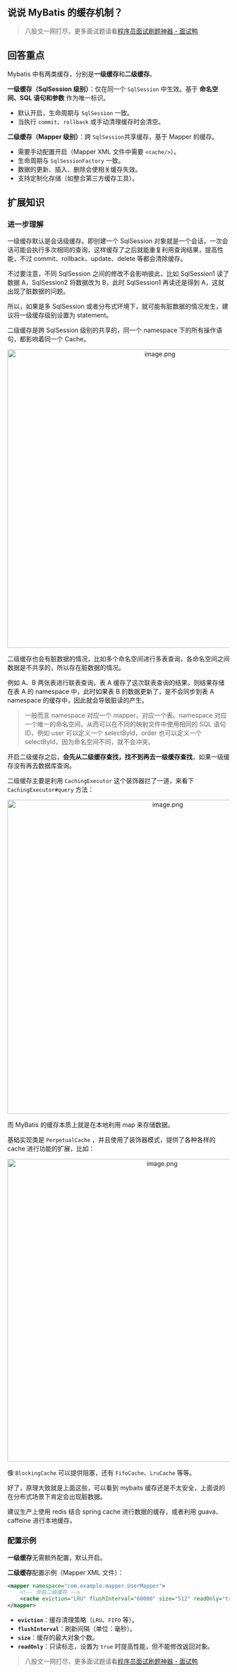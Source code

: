 ## 说说 MyBatis 的缓存机制？ 
> 八股文一网打尽，更多面试题请看[程序员面试刷题神器 - 面试鸭](https://www.mianshiya.com/)

## 回答重点

Mybatis 中有两类缓存，分别是**一级缓存**和**二级缓存**。

**一级缓存（SqlSession 级别）**：仅在同一个 `SqlSession` 中生效。基于 **命名空间、SQL 语句和参数** 作为唯一标识。
 - 默认开启，生命周期与 `SqlSession` 一致。
 - 当执行 `commit`、`rollback` 或手动清理缓存时会清空。

**二级缓存（Mapper 级别）**：跨 `SqlSession`共享缓存，基于 Mapper 的缓存。
 - 需要手动配置开启（Mapper XML 文件中需要 `<cache/>`）。
 - 生命周期与 `SqlSessionFactory` 一致。
 - 数据的更新、插入、删除会使相关缓存失效。
 - 支持定制化存储（如整合第三方缓存工具）。

## 扩展知识

### 进一步理解

一级缓存默认是会话级缓存。即创建一个 SqlSession 对象就是一个会话，一次会话可能会执行多次相同的查询，这样缓存了之后就能重复利用查询结果，提高性能，不过 commit、rollback、update、delete 等都会清除缓存。

不过要注意，不同 SqlSession 之间的修改不会影响彼此，比如 SqlSession1 读了数据 A，SqlSession2 将数据改为 B，此时 SqlSession1 再读还是得到 A，这就出现了脏数据的问题。

所以，如果是多 SqlSession 或者分布式环境下，就可能有脏数据的情况发生，建议将一级缓存级别设置为 statement。

二级缓存是跨 SqlSession 级别的共享的，同一个 namespace 下的所有操作语句，都影响着同一个 Cache。

<p align="center"><img src="https://pic.code-nav.cn/mianshiya/question_picture/1772087337535152129/FvCfm3wH_image_mianshiya.png" alt="image.png" width="676" /></p>

二级缓存也会有脏数据的情况，比如多个命名空间进行多表查询，各命名空间之间数据是不共享的，所以存在脏数据的情况。

例如 A、B 两张表进行联表查询，表 A 缓存了这次联表查询的结果，则结果存储在表 A 的 namespace 中，此时如果表 B 的数据更新了，是不会同步到表 A namespace 的缓存中，因此就会导致脏读的产生。

> 一般而言 namespace 对应一个 mapper，对应一个表。namespace 对应一个唯一的命名空间，从而可以在不同的映射文件中使用相同的 SQL 语句 ID，例如 user 可以定义一个 selectById，order 也可以定义一个 selectById，因为命名空间不同，就不会冲突。 

开启二级缓存之后，**会先从二级缓存查找，找不到再去一级缓存查找**，如果一级缓存没有再去数据库查询。

二级缓存主要是利用 `CachingExecutor` 这个装饰器拦了一道，来看下 `CachingExecutor#query` 方法：

<p align="center"><img src="https://pic.code-nav.cn/mianshiya/question_picture/1772087337535152129/P4ZXRzwh_image_mianshiya.png" alt="image.png" width="711" /></p>

而 MyBatis 的缓存本质上就是在本地利用 map 来存储数据。

基础实现类是 `PerpetualCache` ，并且使用了装饰器模式，提供了各种各样的 cache 进行功能的扩展，比如：

<p align="center"><img src="https://pic.code-nav.cn/mianshiya/question_picture/1772087337535152129/CqnXzkf6_image_mianshiya.png" alt="image.png" width="686" /></p>

像 `BlockingCache` 可以提供阻塞，还有 `FifoCache`、`LruCache` 等等。

好了，原理大致就是上面这些，可以看到 mybaits 缓存还是不太安全，上面说的在分布式场景下肯定会出现脏数据。

建议生产上使用 redis 结合 spring cache 进行数据的缓存，或者利用 guava、caffeine 进行本地缓存。


### 配置示例

**一级缓存**无需额外配置，默认开启。

**二级缓存**配置示例（Mapper XML 文件）：

```xml
<mapper namespace="com.example.mapper.UserMapper">
    <!-- 开启二级缓存 -->
    <cache eviction="LRU" flushInterval="60000" size="512" readOnly="true"/>
</mapper>
```

- **`eviction`**：缓存清理策略（`LRU`、`FIFO` 等）。
- **`flushInterval`**：刷新间隔（单位：毫秒）。
- **`size`**：缓存的最大对象个数。
- **`readOnly`**：只读标志，设置为 `true` 时提高性能，但不能修改返回对象。




> 八股文一网打尽，更多面试题请看[程序员面试刷题神器 - 面试鸭](https://www.mianshiya.com/)